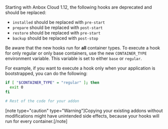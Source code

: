 Starting with Anbox Cloud 1.12, the following hooks are deprecated and should be replaced:

- `installed` should be replaced with `pre-start`
- `prepare` should be replaced with `post-start`
- `restore` should be replaced with `pre-start`
- `backup` should be replaced with `post-stop`

Be aware that the new hooks run for **all** container types. To execute a hook for only regular or only base containers, use the new `CONTAINER_TYPE` environment variable. This variable is set to either `base` or `regular`.

For example, if you want to execute a hook only when your application is bootstrapped, you can do the following:
```bash
if [ "$CONTAINER_TYPE" = "regular" ]; then
  exit 0
fi

# Rest of the code for your addon
```

[note type="caution" type="Warning"]Copying your existing addons without modifications might have unintended side effects, because your hooks will run for every container.[/note]
